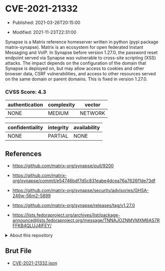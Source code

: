 # CVE-2021-21332

- Published: 2021-03-26T20:15:00

- Modified: 2021-11-23T22:31:00

Synapse is a Matrix reference homeserver written in python (pypi package matrix-synapse). Matrix is an ecosystem for open federated Instant Messaging and VoIP. In Synapse before version 1.27.0, the password reset endpoint served via Synapse was vulnerable to cross-site scripting (XSS) attacks. The impact depends on the configuration of the domain that Synapse is deployed on, but may allow access to cookies and other browser data, CSRF vulnerabilities, and access to other resources served on the same domain or parent domains. This is fixed in version 1.27.0.

### CVSS Score: **4.3**

| authentication | complexity | vector |
| --- | --- | --- |
| NONE | MEDIUM | NETWORK |

| confidentiality | integrity | availability |
| --- | --- | --- |
| NONE | PARTIAL | NONE |

## References

* https://github.com/matrix-org/synapse/pull/9200

* https://github.com/matrix-org/synapse/commit/e54746bdf7d5c831eabe4dcea76a7626f1de73df

* https://github.com/matrix-org/synapse/security/advisories/GHSA-246w-56m2-5899

* https://github.com/matrix-org/synapse/releases/tag/v1.27.0

* https://lists.fedoraproject.org/archives/list/package-announce@lists.fedoraproject.org/message/TNNAJOZNMVMXM6AS7RFFKB4QLUJ4IFEY/

<details>
<summary>About this repository</summary> 

  This repository is part of the project [Live Hack CVE](https://github.com/Live-Hack-CVE). Main website can be found [www.live-hack.org](https://www.live-hack.org) 
  
  Made by [Sn0wAlice](https://github.com/Sn0wAlice) for the people that care about security and need to have a feed of the latest CVEs. Hope you enjoy it, don't forget to star the repo and follow me on [Twitter](https://twitter.com/Sn0wAlice) and [Github](https://github.com/Sn0wAlice). And that is my [personnal website](https://www.alice-snow.me/)

  - [Home Page](https://github.com/Live-Hack-CVE)
  - [Framework](https://github.com/Live-Hack-CVE/cve-framework)
  - [CVE database](https://github.com/Live-Hack-CVE/full_database)
  - [Changelog](https://github.com/Live-Hack-CVE/Changelog)
</details>

## Brut File

* [CVE-2021-21332.json](https://raw.githubusercontent.com/Live-Hack-CVE/full_database/main/cves/2021/CVE-2021-21332.json)

